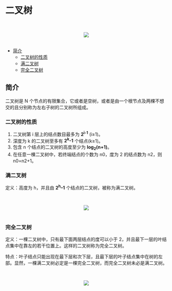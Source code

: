 # 二叉树

<br><div align="center"><img src="http://dunwu.test.upcdn.net/images/data-structure/tree/二叉树.png"/></div><br>

<!-- TOC depthFrom:2 depthTo:3 -->

- [简介](#简介)
  - [二叉树的性质](#二叉树的性质)
  - [满二叉树](#满二叉树)
  - [完全二叉树](#完全二叉树)

<!-- /TOC -->

## 简介

二叉树是 N 个节点的有限集合，它或者是空树，或者是由一个根节点及两棵不想交的且分别称为左右子树的二叉树所组成。

### 二叉树的性质

1. 二叉树第 i 层上的结点数目最多为 **2<sup>i-1</sup>** (i≥1)。
2. 深度为 k 的二叉树至多有 **2<sup>k</sup>-1** 个结点(k≥1)。
3. 包含 n 个结点的二叉树的高度至少为 **log<sub>2</sub>(n+1)**。
4. 在任意一棵二叉树中，若终端结点的个数为 n0，度为 2 的结点数为 n2，则 n0=n2+1。

### 满二叉树

定义：高度为 h，并且由 **2<sup>h</sup>–1** 个结点的二叉树，被称为满二叉树。

<br><div align="center"><img src="http://dunwu.test.upcdn.net/images/data-structure/tree/满二叉树.png"/></div><br>

### 完全二叉树

定义：一棵二叉树中，只有最下面两层结点的度可以小于 2，并且最下一层的叶结点集中在靠左的若干位置上。这样的二叉树称为完全二叉树。

特点：叶子结点只能出现在最下层和次下层，且最下层的叶子结点集中在树的左部。显然，一棵满二叉树必定是一棵完全二叉树，而完全二叉树未必是满二叉树。

<br><div align="center"><img src="http://dunwu.test.upcdn.net/images/data-structure/tree/完全二叉树.png"/></div><br>
